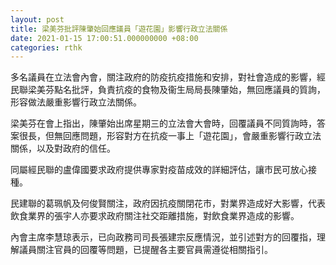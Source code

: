 ```yaml
---
layout: post
title: 梁美芬批評陳肇始回應議員「遊花園」影響行政立法關係
date: 2021-01-15 17:00:51.000000000 +08:00
categories: rthk
---
```


多名議員在立法會內會，關注政府的防疫抗疫措施和安排，對社會造成的影響，經民聯梁美芬點名批評，負責抗疫的食物及衞生局局長陳肇始，無回應議員的質詢，形容做法嚴重影響行政立法關係。

梁美芬在會上指出，陳肇始出席星期三的立法會大會時，回覆議員不同質詢時，答案很長，但無回應問題，形容對方在抗疫一事上「遊花園」，會嚴重影響行政立法關係，以及對政府的信任。

同屬經民聯的盧偉國要求政府提供專家對疫苗成效的詳細評估，讓市民可放心接種。

民建聯的葛珮帆及何俊賢關注，政府因抗疫關閉花市，對業界造成好大影響，代表飲食業界的張宇人亦要求政府關注社交距離措施，對飲食業界造成的影響。

內會主席李慧琼表示，已向政務司司長張建宗反應情況，並引述對方的回覆指，理解議員關注官員的回覆等問題，已提醒各主要官員需遵從相關指引。
